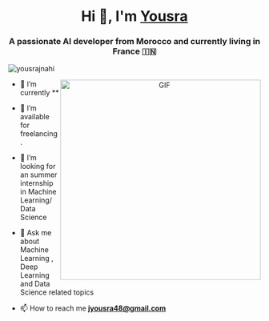 <h1 align="center">Hi 👋, I'm <a href="https://github.com/yousrajnahi" target="blank">
Yousra </a></h1>
<h3 align="center">A passionate AI developer from Morocco and currently living in France &#127470;&#127475</h3>

<p align="left"> <img src="https://komarev.com/ghpvc/?username=yousrajnahi&label=Profile%20views&color=0e75b6&style=flat" alt="yousrajnahi" /> </p>



<a target="_blank" align="center">
  <img align="right" top="500" height="400" width="400" alt="GIF" src="https://user-images.githubusercontent.com/77071173/215324426-6cad9a5e-e2bf-4181-a05f-dca73bc65ad3.png">
</a>

- 🔭 I’m currently **

- 🤝 I’m available for freelancing.
- 🤔 I’m looking for an summer internship in Machine Learning/ Data Science
- 💬 Ask me about Machine Learning , Deep Learning and Data Science related topics
- 📫 How to reach me **jyousra48@gmail.com**

